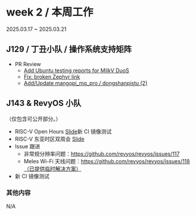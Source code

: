 # week 2 / 本周工作

2025.03.17 ~ 2025.03.21

## J129 / 丁丑小队 / 操作系统支持矩阵

- PR Review
    - [Add Ubuntu testing reports for MilkV DuoS](https://github.com/ruyisdk/support-matrix/pull/201)
    - [Fix: broken Zephyr link](https://github.com/ruyisdk/support-matrix/pull/202)
    - [Add/Update mangopi_mq_pro / dongshanpistu (2)](https://github.com/ruyisdk/support-matrix/pull/200)

## J143 & RevyOS 小队

（仅包含可公开部分。）

- RISC-V Open Hours [Slide](https://docs.google.com/presentation/d/1RK-SQyoH2kxuuYYkH1KMRhmLgyNMCvdNFDv4l5uTXZQ)新 CI 镜像测试
- RISC-V 东亚时区双周会 [Slide](https://docs.google.com/presentation/d/1OxshenCoHIg993UPomizsJ5QghhFRVz1P_i1bf1xiQ8/edit?usp=sharing)
- Issue 跟进
    - 非常规分辨率问题：https://github.com/revyos/revyos/issues/117
    - Meles Wi-Fi 天线问题：https://github.com/revyos/revyos/issues/118（已提供临时解决方案）
- 新 CI 镜像测试

### 其他内容

N/A
